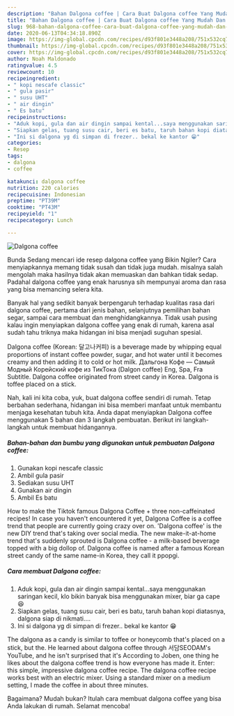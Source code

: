 ```yaml
---
description: "Bahan Dalgona coffee | Cara Buat Dalgona coffee Yang Mudah Dan Praktis"
title: "Bahan Dalgona coffee | Cara Buat Dalgona coffee Yang Mudah Dan Praktis"
slug: 968-bahan-dalgona-coffee-cara-buat-dalgona-coffee-yang-mudah-dan-praktis
date: 2020-06-13T04:34:18.890Z
image: https://img-global.cpcdn.com/recipes/d93f801e3448a208/751x532cq70/dalgona-coffee-foto-resep-utama.jpg
thumbnail: https://img-global.cpcdn.com/recipes/d93f801e3448a208/751x532cq70/dalgona-coffee-foto-resep-utama.jpg
cover: https://img-global.cpcdn.com/recipes/d93f801e3448a208/751x532cq70/dalgona-coffee-foto-resep-utama.jpg
author: Noah Maldonado
ratingvalue: 4.5
reviewcount: 10
recipeingredient:
- " kopi nescafe classic"
- " gula pasir"
- " susu UHT"
- " air dingin"
- " Es batu"
recipeinstructions:
- "Aduk kopi, gula dan air dingin sampai kental...saya menggunakan saringan kecil, klo bikin banyak bisa menggunakan mixer, biar ga cape 😆"
- "Siapkan gelas, tuang susu cair, beri es batu, taruh bahan kopi diatasnya, dalgona siap di nikmati...."
- "Ini si dalgona yg di simpan di frezer.. bekal ke kantor 😁"
categories:
- Resep
tags:
- dalgona
- coffee

katakunci: dalgona coffee 
nutrition: 220 calories
recipecuisine: Indonesian
preptime: "PT39M"
cooktime: "PT43M"
recipeyield: "1"
recipecategory: Lunch

---
```



![Dalgona coffee](https://img-global.cpcdn.com/recipes/d93f801e3448a208/751x532cq70/dalgona-coffee-foto-resep-utama.jpg)

Bunda Sedang mencari ide resep dalgona coffee yang Bikin Ngiler? Cara menyiapkannya memang tidak susah dan tidak juga mudah. misalnya salah mengolah maka hasilnya tidak akan memuaskan dan bahkan tidak sedap. Padahal dalgona coffee yang enak harusnya sih mempunyai aroma dan rasa yang bisa memancing selera kita.

Banyak hal yang sedikit banyak berpengaruh terhadap kualitas rasa dari dalgona coffee, pertama dari jenis bahan, selanjutnya pemilihan bahan segar, sampai cara membuat dan menghidangkannya. Tidak usah pusing kalau ingin menyiapkan dalgona coffee yang enak di rumah, karena asal sudah tahu triknya maka hidangan ini bisa menjadi suguhan spesial.

Dalgona coffee (Korean: 달고나커피) is a beverage made by whipping equal proportions of instant coffee powder, sugar, and hot water until it becomes creamy and then adding it to cold or hot milk. Дальгона Кофе — Самый Модный Корейский кофе из ТикТока (Dalgon coffee) Eng, Spa, Fra Subtitle. Dalgona coffee originated from street candy in Korea. Dalgona is toffee placed on a stick.


Nah, kali ini kita coba, yuk, buat dalgona coffee sendiri di rumah. Tetap berbahan sederhana, hidangan ini bisa memberi manfaat untuk membantu menjaga kesehatan tubuh kita. Anda dapat menyiapkan Dalgona coffee menggunakan 5 bahan dan 3 langkah pembuatan. Berikut ini langkah-langkah untuk membuat hidangannya.

<!--inarticleads1-->

##### Bahan-bahan dan bumbu yang digunakan untuk pembuatan Dalgona coffee:

1. Gunakan  kopi nescafe classic
1. Ambil  gula pasir
1. Sediakan  susu UHT
1. Gunakan  air dingin
1. Ambil  Es batu


How to make the Tiktok famous Dalgona Coffee + three non-caffeinated recipes! In case you haven&#39;t encountered it yet, Dalgona Coffee is a coffee trend that people are currently going crazy over on. &#39;Dalgona coffee&#39; is the new DIY trend that&#39;s taking over social media. The new make-it-at-home trend that&#39;s suddenly sprouted is Dalgona coffee - a milk-based beverage topped with a big dollop of. Dalgona coffee is named after a famous Korean street candy of the same name-in Korea, they call it ppopgi. 

<!--inarticleads2-->

##### Cara membuat Dalgona coffee:

1. Aduk kopi, gula dan air dingin sampai kental...saya menggunakan saringan kecil, klo bikin banyak bisa menggunakan mixer, biar ga cape 😆
1. Siapkan gelas, tuang susu cair, beri es batu, taruh bahan kopi diatasnya, dalgona siap di nikmati....
1. Ini si dalgona yg di simpan di frezer.. bekal ke kantor 😁


The dalgona as a candy is similar to toffee or honeycomb that&#39;s placed on a stick, but the. He learned about dalgona coffee through 서담SEODAM&#39;s YouTube, and he isn&#39;t surprised that it&#39;s According to Joben, one thing he likes about the dalgona coffee trend is how everyone has made it. Enter: this simple, impressive dalgona coffee recipe. The dalgona coffee recipe works best with an electric mixer. Using a standard mixer on a medium setting, I made the coffee in about three minutes. 

Bagaimana? Mudah bukan? Itulah cara membuat dalgona coffee yang bisa Anda lakukan di rumah. Selamat mencoba!
